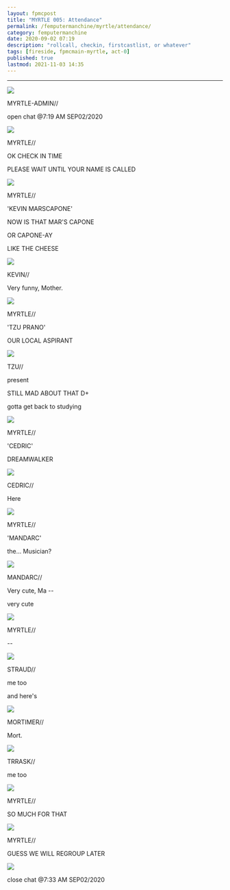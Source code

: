```yaml
---
layout: fpmcpost
title: "MYRTLE 005: Attendance"
permalink: /femputermanchine/myrtle/attendance/
category: femputermanchine
date: 2020-09-02 07:19
description: "rollcall, checkin, firstcastlist, or whatever"
tags: [fireside, fpmcmain-myrtle, act-0]
published: true
lastmod: 2021-11-03 14:35
---
```

[//]: # ( 10/15/21  -linkout removed)
[//]: # ( 11/03/21  -title added)

*****


<div class="chat-box">
<img src="{{ site.url }}/assets/tb/myrtlekevin.jpg" class="chat-portrait" />
<p class="ppl-sez">MYRTLE-ADMIN//</p>
<p class="ppl-sez">open chat @7:19 AM SEP02/2020</p>
</div>

<div class="chat-box">
<img src="{{ site.url }}/assets/tb/myrtle.jpg" class="chat-portrait" />
<p class="ppl-sez">MYRTLE//</p>
<p class="ppl-sez">OK CHECK IN TIME</p>
<p class="ppl-sez">PLEASE WAIT UNTIL YOUR NAME IS CALLED</p>
</div>

<div class="chat-box">
<img src="{{ site.url }}/assets/tb/myrtleconf.jpg" class="chat-portrait" />
<p class="ppl-sez">MYRTLE//</p>
<p class="ppl-sez">'KEVIN MARSCAPONE'</p>
<p class="ppl-sez">NOW IS THAT MAR'S CAPONE</p>
<p class="ppl-sez">OR CAPONE-AY</p>
<p class="ppl-sez">LIKE THE CHEESE</p>
</div>

<div class="chat-box">
<img src="{{ site.url }}/assets/tb/fineus.jpg" class="chat-portrait" />
<p class="ppl-sez">KEVIN//</p>
<p class="ppl-sez">Very funny, Mother.</p>
</div>

<div class="chat-box">
<img src="{{ site.url }}/assets/tb/myrtleconf.jpg" class="chat-portrait" />
<p class="ppl-sez">MYRTLE//</p>
<p class="ppl-sez">'TZU PRANO'</p>
<p class="ppl-sez">OUR LOCAL ASPIRANT</p>
</div>

<div class="chat-box">
<img src="{{ site.url }}/assets/tb/tzu-reads.jpg" class="chat-portrait" />
<p class="ppl-sez">TZU//</p>
<p class="ppl-sez">present</p>
<p class="ppl-sez">STILL MAD ABOUT THAT D+</p>
<p class="ppl-sez">gotta get back to studying</p>
</div>

<div class="chat-box">
<img src="{{ site.url }}/assets/tb/myrtleconf.jpg" class="chat-portrait" />
<p class="ppl-sez">MYRTLE//</p>
<p class="ppl-sez">'CEDRIC'</p>
<p class="ppl-sez">DREAMWALKER</p>
</div>

<div class="chat-box">
<img src="{{ site.url }}/assets/tb/cedric.jpg" class="chat-portrait" />
<p class="ppl-sez">CEDRIC//</p>
<p class="ppl-sez">Here</p>
</div>

<div class="chat-box">
<img src="{{ site.url }}/assets/tb/myrtleconf.jpg" class="chat-portrait" />
<p class="ppl-sez">MYRTLE//</p>
<p class="ppl-sez">'MANDARC'</p>
<p class="ppl-sez">the... Musician?</p>
</div>

<div class="chat-box">
<img src="{{ site.url }}/assets/tb/mandarc-joke.jpg" class="chat-portrait" />
<p class="ppl-sez">MANDARC//</p>
<p class="ppl-sez">Very cute, Ma --</p>
<p class="ppl-sez">very cute</p>
</div>

<div class="chat-box">
<img src="{{ site.url }}/assets/tb/myrtleconf.jpg" class="chat-portrait" />
<p class="ppl-sez">MYRTLE//</p>
<p class="ppl-sez"> -- </p>
</div>

<div class="chat-box">
<img src="{{ site.url }}/assets/tb/straud-tb.jpg" class="chat-portrait" />
<p class="ppl-sez">STRAUD//</p>
<p class="ppl-sez">me too</p>
<p class="ppl-sez">and here's</p>
</div>

<div class="chat-box">
<img src="{{ site.url }}/assets/tb/mort.jpg" class="chat-portrait" />
<p class="ppl-sez">MORTIMER//</p>
<p class="ppl-sez">Mort.</p>
</div>

<div class="chat-box">
<img src="{{ site.url }}/assets/tb/trrask-fire.jpg" class="chat-portrait" />
<p class="ppl-sez">TRRASK//</p>
<p class="ppl-sez">me too</p>
</div>

<div class="chat-box">
<img src="{{ site.url }}/assets/tb/myrtle-uncomf.jpg" class="chat-portrait" />
<p class="ppl-sez">MYRTLE//</p>
<p class="ppl-sez">SO MUCH FOR THAT</p>
</div>

<div class="chat-box">
<img src="{{ site.url }}/assets/tb/myrtlegreygloves.jpg" class="chat-portrait" />
<p class="ppl-sez">MYRTLE//</p>
<p class="ppl-sez">GUESS WE WILL REGROUP LATER</p>
</div>

<div class="chat-box">
<img src="{{ site.url }}/assets/tb/autress-aug.jpg" class="chat-portrait" />
<p class="ppl-sez">close chat @7:33 AM SEP02/2020</p>
</div>


